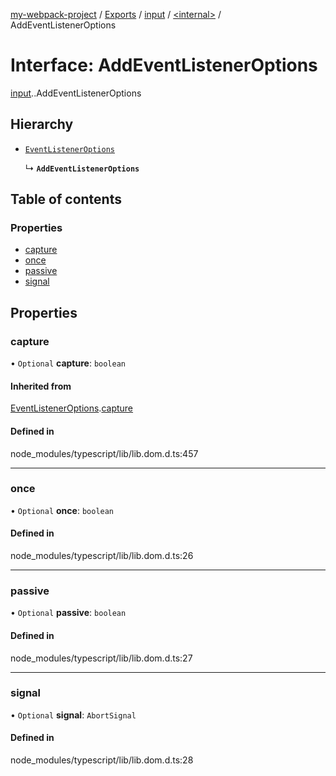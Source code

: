 [my-webpack-project](../README.md) / [Exports](../modules.md) / [input](../modules/input.md) / [<internal\>](../modules/input._internal_.md) / AddEventListenerOptions

# Interface: AddEventListenerOptions

[input](../modules/input.md).[<internal>](../modules/input._internal_.md).AddEventListenerOptions

## Hierarchy

- [`EventListenerOptions`](input._internal_.EventListenerOptions.md)

  ↳ **`AddEventListenerOptions`**

## Table of contents

### Properties

- [capture](input._internal_.AddEventListenerOptions.md#capture)
- [once](input._internal_.AddEventListenerOptions.md#once)
- [passive](input._internal_.AddEventListenerOptions.md#passive)
- [signal](input._internal_.AddEventListenerOptions.md#signal)

## Properties

### capture

• `Optional` **capture**: `boolean`

#### Inherited from

[EventListenerOptions](input._internal_.EventListenerOptions.md).[capture](input._internal_.EventListenerOptions.md#capture)

#### Defined in

node_modules/typescript/lib/lib.dom.d.ts:457

___

### once

• `Optional` **once**: `boolean`

#### Defined in

node_modules/typescript/lib/lib.dom.d.ts:26

___

### passive

• `Optional` **passive**: `boolean`

#### Defined in

node_modules/typescript/lib/lib.dom.d.ts:27

___

### signal

• `Optional` **signal**: `AbortSignal`

#### Defined in

node_modules/typescript/lib/lib.dom.d.ts:28

